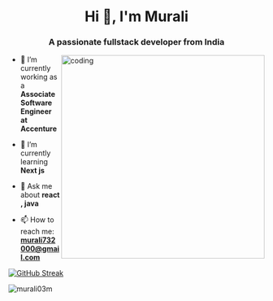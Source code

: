 <h1 align="center">Hi 👋, I'm Murali</h1>
<h3 align="center">A passionate fullstack developer from India</h3>

<img align="right" alt="coding" width="400" src="https://camo.githubusercontent.com/4c8d92806e3c2322a2c390ffa0019c1d6f78a4d82108aa6946863ae362a763c8/68747470733a2f2f69322e77702e636f6d2f616c6c68746163636573732e696e666f2f77702d636f6e74656e742f75706c6f6164732f323031382f30332f70726f6772616d6d696e672e6769663f6669743d313238312532433731362673736c3d31"/>

- 🔭 I’m currently working as a **Associate Software Engineer at Accenture**

- 🌱 I’m currently learning **Next js**

- 💬 Ask me about **react , java**

- 📫 How to reach me: **murali732000@gmail.com**


[![GitHub Streak](https://streak-stats.demolab.com?user=Murali03M&theme=dark&hide_border=true)](https://git.io/streak-stats)


<p><img align="center" src="https://github-readme-stats.vercel.app/api/top-langs?username=murali03m&show_icons=true&locale=en&layout=compact" alt="murali03m" /></p>
